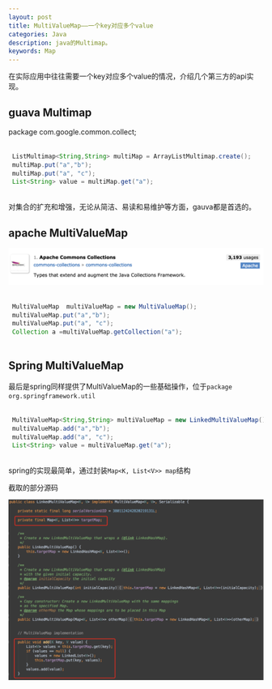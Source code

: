 ```yaml
---
layout: post
title: MultiValueMap——一个key对应多个value 
categories: Java
description: java的Multimap。
keywords: Map
---
```


在实际应用中往往需要一个key对应多个value的情况，介绍几个第三方的api实现。


## guava Multimap

package com.google.common.collect;

```java

 ListMultimap<String,String> multiMap = ArrayListMultimap.create();
 multiMap.put("a","b");
 multiMap.put("a", "c");
 List<String> value = multiMap.get("a");
                
```
对集合的扩充和增强，无论从简洁、易读和易维护等方面，gauva都是首选的。

## apache MultiValueMap
![](/images/posts/java/Apache-collection.jpeg)
  
```java

 MultiValueMap  multiValueMap = new MultiValueMap();
 multiValueMap.put("a","b");
 multiValueMap.put("a", "c");
 Collection a =multiValueMap.getCollection("a");
        
```

## Spring MultiValueMap


最后是spring同样提供了MultiValueMap的一些基础操作，位于`package org.springframework.util`


```java

 MultiValueMap<String,String> multiValueMap = new LinkedMultiValueMap();
 multiValueMap.add("a","b");
 multiValueMap.add("a", "c");
 List<String> value = multiValueMap.get("a");
        
```

spring的实现最简单，通过封装```Map<K, List<V>> map```结构

截取的部分源码

![](/images/posts/java/Spring-MultiValueMap.jpeg)






